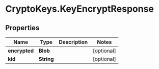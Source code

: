 # CryptoKeys.KeyEncryptResponse

## Properties
Name | Type | Description | Notes
------------ | ------------- | ------------- | -------------
**encrypted** | **Blob** |  | [optional] 
**kid** | **String** |  | [optional] 


